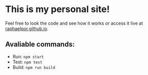 # This is my personal site!
Feel free to look the code and see how it works or access it live at  [raphaelpor.github.io](https://raphaelpor.github.io).

## Avaliable commands:
- Run: `npm start`
- Test: `npm test`
- Build: `npm run build`
